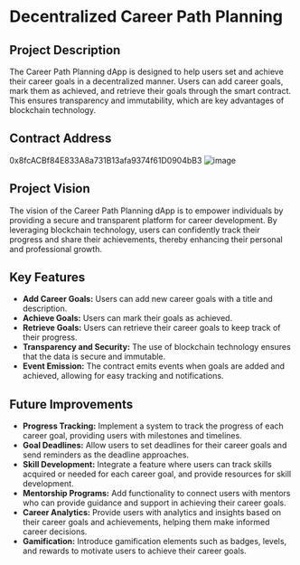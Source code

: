 # Decentralized Career Path Planning

## Project Description
The Career Path Planning dApp is designed to help users set and achieve their career goals in a decentralized manner. Users can add career goals, mark them as achieved, and retrieve their goals through the smart contract. This ensures transparency and immutability, which are key advantages of blockchain technology.

## Contract Address
0x8fcACBf84E833A8a731B13afa9374f61D0904bB3
![image](https://github.com/user-attachments/assets/387e4d21-b26b-49a0-95f1-7a92c09cb7f4)


## Project Vision
The vision of the Career Path Planning dApp is to empower individuals by providing a secure and transparent platform for career development. By leveraging blockchain technology, users can confidently track their progress and share their achievements, thereby enhancing their personal and professional growth.

## Key Features
- **Add Career Goals:** Users can add new career goals with a title and description.
- **Achieve Goals:** Users can mark their goals as achieved.
- **Retrieve Goals:** Users can retrieve their career goals to keep track of their progress.
- **Transparency and Security:** The use of blockchain technology ensures that the data is secure and immutable.
- **Event Emission:** The contract emits events when goals are added and achieved, allowing for easy tracking and notifications.

## Future Improvements
- **Progress Tracking:** Implement a system to track the progress of each career goal, providing users with milestones and timelines.
- **Goal Deadlines:** Allow users to set deadlines for their career goals and send reminders as the deadline approaches.
- **Skill Development:** Integrate a feature where users can track skills acquired or needed for each career goal, and provide resources for skill development.
- **Mentorship Programs:** Add functionality to connect users with mentors who can provide guidance and support in achieving their career goals.
- **Career Analytics:** Provide users with analytics and insights based on their career goals and achievements, helping them make informed career decisions.
- **Gamification:** Introduce gamification elements such as badges, levels, and rewards to motivate users to achieve their career goals.
